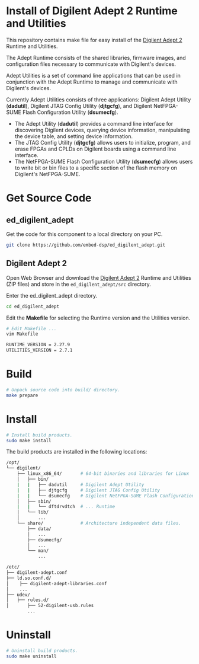 
# Install of Digilent Adept 2 Runtime and Utilities

This repository contains make file for easy install of the 
[Digilent Adept 2](https://digilent.com/reference/software/adept/start) Runtime and Utilities.

The Adept Runtime consists of the shared libraries, firmware images, and
configuration files necessary to communicate with Digilent's devices.

Adept Utilities is a set of command line applications that can be used in
conjunction with the Adept Runtime to manage and communicate with
Digilent's devices.

Currently Adept Utilities consists of three applications: Digilent Adept
Utility (**dadutil**), Digilent JTAG Config Utility (**djtgcfg**), and Digilent
NetFPGA-SUME Flash Configuration Utility (**dsumecfg**).
* The Adept Utility (**dadutil**) provides a command line interface for discovering 
  Digilent devices, querying device information, manipulating the device table, 
  and setting  device information. 
* The JTAG Config Utility (**djtgcfg**) allows users to initialize, program, and 
  erase FPGAs  and CPLDs on Digilent boards using a command line interface.
* The NetFPGA-SUME Flash Configuration Utility (**dsumecfg**) allows users to
  write bit or bin files to a specific section of the flash memory on
  Digilent's NetFPGA-SUME.


# Get Source Code

## ed_digilent_adept
Get the code for this component to a local directory on your PC.

```bash
git clone https://github.com/embed-dsp/ed_digilent_adept.git
```

## Digilent Adept 2

Open Web Browser and download the [Digilent Adept 2](https://digilent.com/reference/software/adept/start) Runtime and Utilities (ZIP files)
and store in the `ed_digilent_adept/src` directory.

Enter the ed_digilent_adept directory.
```bash
cd ed_digilent_adept
```

Edit the **Makefile** for selecting the Runtime version and the Utilities version.
```bash
# Edit Makefile ...
vim Makefile

RUNTIME_VERSION = 2.27.9
UTILITIES_VERSION = 2.7.1
```


# Build

```bash
# Unpack source code into build/ directory.
make prepare
```


# Install

```bash
# Install build products.
sudo make install
```

The build products are installed in the following locations:

```bash
/opt/
└── digilent/
    ├── linux_x86_64/       # 64-bit binaries and libraries for Linux
    │   ├── bin/
    |   |   ├── dadutil     # Digilent Adept Utility
    |   |   ├── djtgcfg     # Digilent JTAG Config Utility
    |   |   └── dsumecfg    # Digilent NetFPGA-SUME Flash Configuration Utility
    │   ├── sbin/
    |   |   └── dftdrvdtch  # ... Runtime
    │   └── lib/
    │       ...
    └── share/              # Architecture independent data files.
        ├── data/
        │   ...
        ├── dsumecfg/
        │   ...
        └── man/
            ...
```

```bash
/etc/
├── digilent-adept.conf
├── ld.so.conf.d/
│    ├── digilent-adept-libraries.conf
│    ...
├── udev/
│   ├── rules.d/
│       ├── 52-digilent-usb.rules
        ...
```


# Uninstall

```bash
# Uninstall build products.
sudo make uninstall
```
